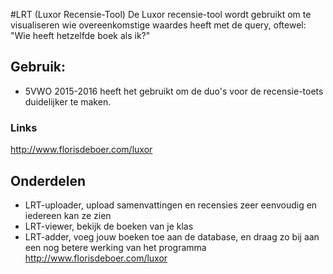 #LRT (Luxor Recensie-Tool)
De Luxor recensie-tool wordt gebruikt om te visualiseren wie overeenkomstige waardes heeft met de query, oftewel: "Wie heeft hetzelfde boek als ik?" 

## Gebruik:
- 5VWO 2015-2016 heeft het gebruikt om de duo's voor de recensie-toets duidelijker te maken.

### Links
http://www.florisdeboer.com/luxor

## Onderdelen
- LRT-uploader, upload samenvattingen en recensies zeer eenvoudig en iedereen kan ze zien
- LRT-viewer, bekijk de boeken van je klas
- LRT-adder, voeg jouw boeken toe aan de database, en draag zo bij aan een nog betere werking van het programma
http://www.florisdeboer.com/luxor
